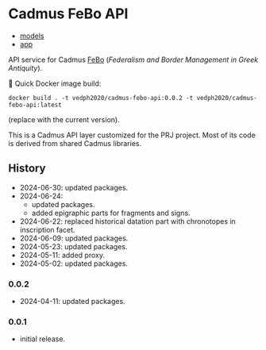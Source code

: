 # Cadmus FeBo API

- [models](https://github.com/vedph/cadmus-febo)
- [app](https://github.com/vedph/cadmus-febo-app)

API service for Cadmus [FeBo](https://erc-febo.unitn.it) (_Federalism and Border Management in Greek Antiquity_).

🐋 Quick Docker image build:

    docker build . -t vedph2020/cadmus-febo-api:0.0.2 -t vedph2020/cadmus-febo-api:latest

(replace with the current version).

This is a Cadmus API layer customized for the PRJ project. Most of its code is derived from shared Cadmus libraries.

## History

- 2024-06-30: updated packages.
- 2024-06-24:
  - updated packages.
  - added epigraphic parts for fragments and signs.
- 2024-06-22: replaced historical datation part with chronotopes in inscription facet.
- 2024-06-09: updated packages.
- 2024-05-23: updated packages.
- 2024-05-11: added proxy.
- 2024-05-02: updated packages.

### 0.0.2

- 2024-04-11: updated packages.

### 0.0.1

- initial release.
